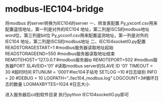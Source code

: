 # modbus-IEC104-bridge
将modbus 的server转换为IEC104的server
一、转发表配置
Py_yxconf.csv用来配置遥信地址，第一列是对外的IEC104 地址，第二列是ISCS的modbus地址word位，第三列是bit位
Py_ycconf.csv用来配置遥测地址，第一列是对外的IEC104 地址，第二列是ISCS的modbus地址
二、IEC104socketIO.py配置
READSTORAGESTART=1 #modbus服务器读取地址起始
READSTORAGEEND=550 #modbus服务器读取地址结束 
REMOTEHOST='127.0.0.1'#modbus服务器ip
REMOTEPORT=502 #modbus服务器PORT
SLAVEID='01' #读取modbus server的SLAVE ID '01'
TIMEOUT = 30 #超时时间
RTUNUM = '0001'#Iec104子站号
SETLOG =10 #日志级别 INFO = 20 #DEBUG = 10
LOGPATH="./Iec104_modbus.log"
LOGCOUNT=3#循环日志的数量
LOGMAXBYTES=1024 #日志大小


进入服务器后cd到软件目录 执行python IEC104socketIO.py即可
